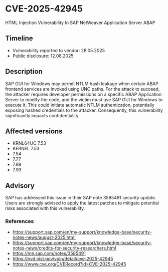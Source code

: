 # CVE-2025-42945
HTML Injection Vulnerability In SAP NetWeaver Application Server ABAP

## Timeline
- Vulnerability reported to vendor: 28.05.2025
- Public disclosure: 12.08.2025

## Description

SAP GUI for Windows may permit NTLM hash leakage when certain ABAP frontend services are invoked using UNC paths. For the attack to succeed, the attacker requires developer permissions on a specific ABAP Application Server to modify the code, and the victim must use SAP GUI for Windows to execute it. This could initiate automatic NTLM authentication, potentially exposing hashed credentials to the attacker. Consequently, this vulnerability significantly impacts confidentiality.

## Affected versions
* KRNL64UC 7.53 
* KERNEL 7.53 
* 7.54 
* 7.77 
* 7.89 
* 7.93 

## Advisory
SAP has addressed this issue in their SAP note 3585491 security update. Users are strongly advised to apply the latest patches to mitigate potential risks associated with this vulnerability.

### References
* https://support.sap.com/en/my-support/knowledge-base/security-notes-news/august-2025.html
* https://support.sap.com/en/my-support/knowledge-base/security-notes-news/credits-for-security-researchers.html
* https://me.sap.com/notes/3585491
* https://nvd.nist.gov/vuln/detail/cve-2025-42945
* https://www.cve.org/CVERecord?id=CVE-2025-42945
